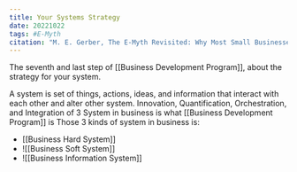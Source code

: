 ```yaml
---
title: Your Systems Strategy
date: 20221022
tags: #E-Myth
citation: "M. E. Gerber, The E-Myth Revisited: Why Most Small Businesses Don’t Work and What to Do About It. Harper Collins, 2009."
---
```

The seventh and last step of [[Business Development Program]], about the strategy for your system.

A system is set of things, actions, ideas, and information that interact with each other and alter other system. Innovation, Quantification, Orchestration, and Integration of 3 System in business is what [[Business Development Program]] is
Those 3 kinds of system in business is:
- [[Business Hard System]]
- ![[Business Soft System]]
- ![[Business Information System]]